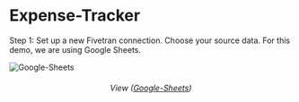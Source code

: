 # Expense-Tracker

Step 1: Set up a new Fivetran connection. Choose your source data. For this demo, we are using Google Sheets.

![Google-Sheets](https://github.com/amedsalim/Expense-Tracker/assets/126220185/9bf6bd29-48bf-4cac-99da-9fc187d6ec54)
<h6 align="center">View (<a href="https://fivetran.com/dashboard/add-connector/confessor_archers?category=all+sources">Google-Sheets</a>)</h6>
